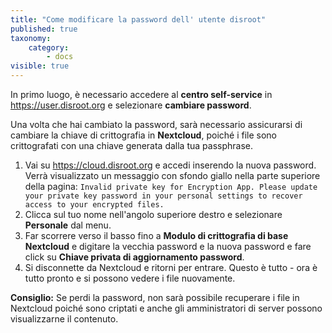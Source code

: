```yaml
---
title: "Come modificare la password dell' utente disroot"
published: true
taxonomy:
    category:
        - docs
visible: true
---
```


In primo luogo, è necessario accedere al **centro self-service** in https://user.disroot.org e selezionare **cambiare password**.

Una volta che hai cambiato la password, sarà necessario assicurarsi di cambiare la chiave di crittografia in **Nextcloud**, poiché i file sono crittografati con una chiave generata dalla tua passphrase.
1. Vai su https://cloud.disroot.org e accedi inserendo la nuova password.
Verrà visualizzato un messaggio con sfondo giallo nella parte superiore della pagina:
`Invalid private key for Encryption App. Please update your private key password in your personal settings to recover access to your encrypted files.`
2. Clicca sul tuo nome nell'angolo superiore destro e selezionare **Personale** dal menu.
3. Far scorrere verso il basso fino a  **Modulo di crittografia di base Nextcloud** e digitare la vecchia password e la nuova password e fare click su **Chiave privata di aggiornamento password**.
4. Si disconnette da Nextcloud e ritorni per entrare. Questo è tutto - ora è tutto pronto e si possono vedere i file nuovamente.

**Consiglio:** Se perdi la password, non sarà possibile recuperare i file in Nextcloud poiché sono criptati e anche gli amministratori di server possono visualizzarne il contenuto.
